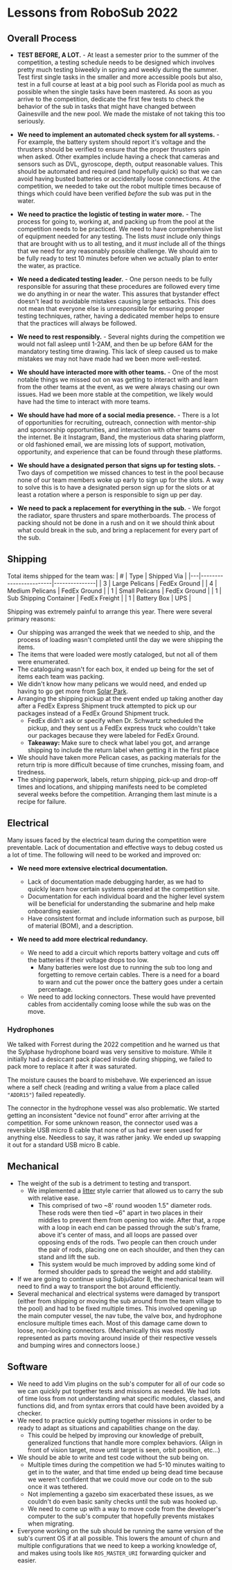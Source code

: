 # Lessons from RoboSub 2022

## Overall Process

* **TEST BEFORE, A LOT.** - At least a semester prior to the summer of the competition, a testing
 schedule needs to be designed which involves pretty much testing biweekly in spring and weekly
 during the summer. Test first single tasks in the smaller and more accessible pools but also,
 test in a full course at least at a big pool such as Florida pool as much as possible when the
 single tasks have been mastered. As soon as you arrive to the competition, dedicate the first
 few tests to check the behavior of the sub in tasks that might have changed between Gainesville
 and the new pool. We made the mistake of not taking this too seriously.

* **We need to implement an automated check system for all systems.** - For example,
the battery system should report it's voltage and the thrusters should be verified
to ensure that the proper thrusters spin when asked. Other examples include having
a check that cameras and sensors such as DVL, gyroscope, depth, output reasonable values.
This should be automated and required (and hopefully quick) so that we can avoid having
busted batteries or accidentally loose connections. At the competition, we needed to
take out the robot multiple times because of things which could have been verified
_before_ the sub was put in the water.

* **We need to practice the logistic of testing in water more.** - The process for
going to, working at, and packing up from the pool at the competition needs to be
practiced. We need to have comprehensive list of equipment needed for any testing.
The lists _must_ include only things that are brought with us to all testing, and
it _must_ include all of the things that we need for any reasonably possible challenge.
We should aim to be fully ready to test 10 minutes before when we actually plan
to enter the water, as practice.

* **We need a dedicated testing leader.** - One person needs to be fully responsible
for assuring that these procedures are followed every time we do anything in or
near the water. This assures that bystander effect doesn't lead to avoidable
mistakes causing large setbacks. This does not mean that everyone else is unresponsible
for ensuring proper testing techniques, rather, having a dedicated member helps
to ensure that the practices will always be followed.

* **We need to rest responsibly.** - Several nights during the competition we
would not fall asleep until 1-2AM, and then be up before 6AM for the mandatory
testing time drawing. This lack of sleep caused us to make mistakes we may
not have made had we been more well-rested.

* **We should have interacted more with other teams.** - One of the most notable
things we missed out on was getting to interact with and learn from the other
teams at the event, as we were always chasing our own issues. Had we been more
stable at the competition, we likely would have had the time to interact with more
teams.

* **We should have had more of a social media presence.** - There is a lot of
opportunities for recruiting, outreach, connection with mentor-ship and sponsorship
opportunities, and interaction with other teams over the internet. Be it Instagram,
Band, the mysterious data sharing platform, or old fashioned email, we are missing
lots of support, motivation, opportunity, and experience that can be found through
these platforms.

* **We should have a designated person that signs up for testing slots.** - Two days
of competition we missed chances to test in the pool because none of our team members
woke up early to sign up for the slots. A way to solve this is to have a designated
person sign up for the slots or at least a rotation where a person is responsible to
sign up per day.

* **We need to pack a replacement for everything in the sub.** - We forgot the radiator,
spare thrusters and spare motherboards. The process of packing should not be done in a rush
and on it we should think about what could break in the sub, and bring a replacement for
every part of the sub.

## Shipping
Total items shipped for the team was:
| # | Type                   | Shipped Via   |
|---|------------------------|---------------|
| 3 | Large Pelicans         | FedEx Ground  |
| 4 | Medium Pelicans        | FedEx Ground  |
| 1 | Small Pelicans         | FedEx Ground  |
| 1 | Sub Shipping Container | FedEx Freight |
| 1 | Battery Box            | UPS           |

Shipping was extremely painful to arrange this year. There were several primary reasons:
 - Our shipping was arranged the week that we needed to ship, and the process of
   loading wasn't completed until the day we were shipping the items.
 - The items that were loaded were mostly cataloged, but not all of them were enumerated.
 - The cataloguing wasn't for each box, it ended up being for the set of items each team was packing.
 - We didn't know how many pelicans we would need, and ended up having to go get
   more from [Solar Park](../../infrastructure/solar_park).
 - Arranging the shipping pickup at the event ended up taking another day after
   a FedEx Express Shipment truck attempted to pick up our packages instead of
   a FedEx Ground Shipment truck.
   - FedEx didn't ask or specify when Dr. Schwartz scheduled the pickup, and they
     sent us a FedEx express truck who couldn't take our packages because they
     were labeled for FedEx Ground.
   - **Takeaway:** Make sure to check what label you got, and arrange shipping
     to include the return label when getting it in the first place
 - We should have taken more Pelican cases, as packing materials for the return trip
   is more difficult because of time crunches, missing foam, and tiredness.
 - The shipping paperwork, labels, return shipping, pick-up and drop-off times
   and locations, and shipping manifests need to be completed several weeks
   before the competition. Arranging them last minute is a recipe for failure.

## Electrical

Many issues faced by the electrical team during the competition were preventable.
Lack of documentation and effective ways to debug costed us a lot of time. The
following will need to be worked and improved on:

- **We need more extensive electrical documentation.**
  - Lack of documentation made debugging harder, as we had to quickly learn how
    certain systems operated at the competition site.
  - Documentation for each individual board and the higher level system will be
    beneficial for understanding the submarine and help make onboarding easier.
  - Have consistent format and include information such as purpose, bill of
    material (BOM), and a description.

- **We need to add more electrical redundancy.**
  - We need to add a circuit which reports battery voltage and cuts off the batteries
    if their voltage drops too low.
    - Many batteries were lost due to running the sub too long and forgetting to
      remove certain cables. There is a need for a board to warn and cut the power
      once the battery goes under a certain percentage.
  - We need to add locking connectors. These would have prevented cables from
    accidentally coming loose while the sub was on the move.

### Hydrophones

We talked with Forrest during the 2022 competition and he warned us that the
Sylphase hydrophone board was very sensitive to moisture. While it initially had
a desiccant pack placed inside during shipping, we failed to pack more to replace
it after it was saturated.

The moisture causes the board to misbehave. We experienced an issue where a self
check (reading and writing a value from a place called `"ADDR15"`) failed repeatedly.

The connector in the hydrophone vessel was also problematic. We started getting an
inconsistent "device not found" error after arriving at the competition.
For some unknown reason, the connector used was a reversible USB micro B cable
that none of us had ever seen used for anything else. Needless to say, it was
rather janky. We ended up swapping it out for a standard USB micro B cable.

## Mechanical

- The weight of the sub is a detriment to testing and transport.
  - We implemented a [litter](https://en.wikipedia.org/wiki/Litter_(vehicle))
    style carrier that allowed us to carry the sub with relative ease.
     - This comprised of two ~8' round wooden 1.5" diameter rods. These rods were
       then tied ~6" apart in two places in their middles to prevent them from
       opening too wide. After that, a rope with a loop in each end can be passed
       through the sub's frame, above it's center of mass, and all loops are passed
       over opposing ends of the rods. Two people can then crouch under the pair
       of rods, placing one on each shoulder, and then they can stand and lift
       the sub.
     - This system would be much improved by adding some kind of formed shoulder
       pads to spread the weight and add stability.
- If we are going to continue using SubjuGator 8, the mechanical team will need
  to find a way to transport the bot around efficiently.
- Several mechanical and electrical systems were damaged by transport (either from
  shipping or moving the sub around from the team village to the pool) and had to
  be fixed multiple times. This involved opening up the main computer vessel,
  the nav tube, the valve box, and hydrophone enclosure multiple times each. Most
  of this damage came down to loose, non-locking connectors. (Mechanically this
  was mostly represented as parts moving around inside of their respective vessels
  and bumping wires and connectors loose.)

## Software

- We need to add Vim plugins on the sub's computer for all of our code so we can
  quickly put together tests and missions as needed. We had lots of time loss
  from not understanding what specific modules, classes, and functions did, and
  from syntax errors that could have been avoided by a checker.
- We need to practice quickly putting together missions in order to be ready to
  adapt as situations and capabilities change on the day.
  - This could be helped by improving our knowledge of prebuilt, generalized
    functions that handle more complex behaviors. (Align in front of vision
    target, move until target is seen, orbit position, etc...)
- We should be able to write and test code without the sub being on.
  - Multiple times during the competition we had 5-10 minutes waiting to get
    in to the water, and that time ended up being dead time because we weren't
    confident that we could move our code on to the sub once it was tethered.
  - Not implementing a gazebo sim exacerbated these issues, as we couldn't do
    even basic sanity checks until the sub was hooked up.
  - We need to come up with a way to move code from the developer's computer
    to the sub's computer that hopefully prevents mistakes when migrating.
- Everyone working on the sub should be running the same version of the sub's
  current OS if at all possible. This lowers the amount of churn and multiple
  configurations that we need to keep a working knowledge of, and makes using
  tools like `ROS_MASTER_URI` forwarding quicker and easier.
